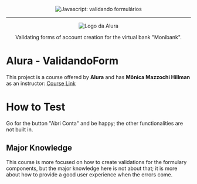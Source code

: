 <p align="center"> <img src="https://imgur.com/mIBmcEL.png" alt="Javascript: validando formulários"> </p>

<hr>

<p align="center"> <img src="https://github.com/MonicaHillman/aluraplay-requisicoes/blob/main/img/logo.png" alt="Logo da Alura"> </p>
<p align="center">Validating forms of account creation for the virtual bank "Monibank".</p>

# Alura - ValidandoForm

This project is a course offered by **Alura** and has **Mônica Mazzochi Hillman** as an instructor:
[ Course Link ](https://cursos.alura.com.br/course/javascript-validando-formularios)

# How to Test
Go for the button "Abri Conta" and be happy; the other functionalities are not built in.

## Major Knowledge 
This course is more focused on how to create validations for the formulary components, but the major knowledge here is not about that; it is more about how to provide a good user experience when the errors come.
